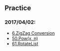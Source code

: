 ## Practice

### 2017/04/02:
* [6.ZigZag Conversion](6.ZigZagConversion.md)
* [50.Pow(x, n)](50.Pow(x,n).md)
* [61.RotateList](61.RotateList.md)
